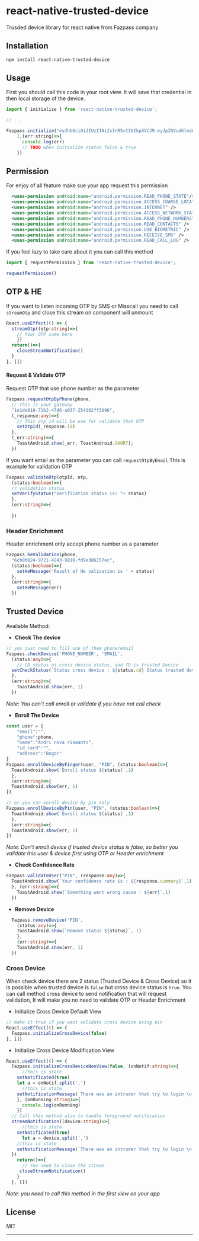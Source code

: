 # react-native-trusted-device

Trusded device library for react native from Fazpass company

## Installation

```sh
npm install react-native-trusted-device
```

## Usage
First you should call this code in your root view. It will save that credential in then local storage of the device.

```js
import { initialize } from 'react-native-trusted-device';

// ...

Fazpass.initialize("eyJhbGciOiJIUzI1NiIsInR5cCI6IkpXVCJ9.eyJpZGVudGlmaWVyIjo0fQ.WEV3bCizw9U_hxRC6DxHOzZthuJXRE8ziI3b6bHUpEI",
    1,(err:string)=>{
      console.log(err)
      // TODO when initialize status false & true
    })
```

## Permission
For enjoy of all feature make sue your app request this permission

```XML
  <uses-permission android:name="android.permission.READ_PHONE_STATE"/>
  <uses-permission android:name="android.permission.ACCESS_COARSE_LOCATION" />
  <uses-permission android:name="android.permission.INTERNET" />
  <uses-permission android:name="android.permission.ACCESS_NETWORK_STATE" />
  <uses-permission android:name="android.permission.READ_PHONE_NUMBERS" />
  <uses-permission android:name="android.permission.READ_CONTACTS" />
  <uses-permission android:name="android.permission.USE_BIOMETRIC" />
  <uses-permission android:name="android.permission.RECEIVE_SMS" />
  <uses-permission android:name="android.permission.READ_CALL_LOG" />

```
If you feel lazy to take care about it you can call this method
```TypeScript
import { requestPermission } from 'react-native-trusted-device';

requestPermission()
```

## <b>OTP & HE</b>
If you want to listen incoming OTP by SMS or Misscall you need to call <code>streamOtp</code>
and close this stream on component will unmount
```TypeScript
React.useEffect(() => {
  streamOtp((otp:string)=>{
    // Your OTP come here
    })
  return()=>{
    closeStreamNotification()
  }
}, [])
```
#### <b>Request & Validate OTP</b>
Request OTP that use phone number as the parameter
```Typescript
Fazpass.requestOtpByPhone(phone,
  // This is your gateway
  "1e1de010-71b2-47d6-a037-254182ff3696",
  (_response:any)=>{
    // This otp id will be use for validate that OTP
    setOtpId(_response.id)
  },
  (_err:string)=>{
    ToastAndroid.show(_err, ToastAndroid.SHORT);
  })
```
If you want email as the parameter you can call <code>requestOtpByEmail</code>
This is example for validation OTP
```TypeScript
Fazpass.validateOtp(otpId, otp,
  (status:boolean)=>{
  // validation status
  setVerifyStatus("Verification status is: "+ status)
  },
  (err:string)=>{
    
  })
```
### <b>Header Enrichment</b>
Header enrichment only accept phone number as a parameter

```TypeScript
Fazpass.heValidation(phone, 
  "6cb0b024-9721-4243-9010-fd9e386157ec",
  (status:boolean)=>{
    setHeMessage('Result of He valisation is ' + status)
  },
  (err:string)=>{
    setHeMessage(err)
  })
```
## <b>Trusted Device</b>
Available Method: <br>
* <b>Check The device</b>

```TypeScript
// you just need to fill one of them phone/email
Fazpass.checkDevice('PHONE_NUMBER', 'EMAIL',
  (status:any)=>{
    // CD status os cross device status, and TD is trusted Device
  setCheckStatus(`Status cross device : ${status.cd} Status trusted device : ${status.td}`)
  },
  (err:string)=>{
    ToastAndroid.show(err, 1)
  })
```
<i>Note: You can't call enroll or validate if you have not call check</i> <br>
* <b>Enroll The Device</b>

```TypeScript
const user = {
    "email":"",
    "phone":phone,
    "name":"Andri nova riswanto",
    "id_card":"",
    "address":"Bogor"
}
Fazpass.enrollDeviceByFinger(user, "PIN", (status:boolean)=>{
  ToastAndroid.show(`Enroll status ${status}`,1)
  },
  (err:string)=>{
  ToastAndroid.show(err, 1)
})

// or you can enroll device by pin only
Fazpass.enrollDeviceByPin(user, "PIN", (status:boolean)=>{
  ToastAndroid.show(`Enroll status ${status}`,1)
  },
  (err:string)=>{
  ToastAndroid.show(err, 1)
})
```
<i>Note: Don't enroll device if trusted device status is false, so better you validate this user & device first using OTP or Header enrichment</i>

* <b>Check Confidence Rate</b>

```TypeScript
Fazpass.validateUser("PIN", (response:any)=>{
  ToastAndroid.show(`Your confidence rate is : ${response.summary}`,1)
  }, (err:string)=>{
    ToastAndroid.show(`Something went wrong cause : ${err}`,1)
  })
```
* <b>Remove Device</b>
```TypeScript
  Fazpass.removeDevice('PIN',
    (status:any)=>{
    ToastAndroid.show(`Remove status ${status}`, 1)
    },
    (err:string)=>{         
    ToastAndroid.show(err, 1)
  })
```
### <b>Cross Device</b><br>
When check device there are 2 status (Trusted Device & Cross Device) so it is possible when trusted device is <code>false</code> but cross device status is <code>true</code>.
You can call method cross device to send notification that will request validation, It will make you no need to validate OTP or Header Enrichment

* Initialize Cross Device Default View
```TypeScript
// make it true if you want validate cross device using pin
React.useEffect(() => {
  Fazpass.initializeCrossDevice(false)
}, [])
```
* Initialize Cross Device Modification View

```TypeScript
React.useEffect(() => {
  Fazpass.initializeCrossDeviceNonView(false, (onNotif:string)=>{
      //this is state
    setNotificated(true)
    let a = onNotif.split(',')
      //this is state
    setNotificationMessage(`There was an intruder that try to login \n from device ${a[1]}`)
    }, (onRunning:string)=>{
      console.log(onRunning)
    })
  // Call this method also to handle foreground notification  
  streamNotification((device:string)=>{
      //this is state
    setNotificated(true)
      let a = device.split(',')
    //this is state
    setNotificationMessage(`There was an intruder that try to login \n from device ${a[1]}`)
  })
    return()=>{
      // You need to close the stream
     closeStreamNotification()
    }
  }, [])
```
<i>Note: you need to call this method in the first view on your app</i>


## License

MIT

---
